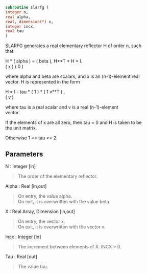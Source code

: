 ```fortran  
subroutine slarfg (  
integer n,  
real alpha,  
real, dimension(*) x,  
integer incx,  
real tau  
)  
```  
  
SLARFG generates a real elementary reflector H of order n, such  
that  
  
H * ( alpha ) = ( beta ),   H**T * H = I.  
(   x   )   (   0  )  
  
where alpha and beta are scalars, and x is an (n-1)-element real  
vector. H is represented in the form  
  
H = I - tau * ( 1 ) * ( 1 v**T ) ,  
( v )  
  
where tau is a real scalar and v is a real (n-1)-element  
vector.  
  
If the elements of x are all zero, then tau = 0 and H is taken to be  
the unit matrix.  
  
Otherwise  1 <= tau <= 2.  
  
## Parameters  
N : Integer [in]  
> The order of the elementary reflector.  
  
Alpha : Real [in,out]  
> On entry, the value alpha.  
> On exit, it is overwritten with the value beta.  
  
X : Real Array, Dimension [in,out]  
> On entry, the vector x.  
> On exit, it is overwritten with the vector v.  
  
Incx : Integer [in]  
> The increment between elements of X. INCX > 0.  
  
Tau : Real [out]  
> The value tau.  
  
